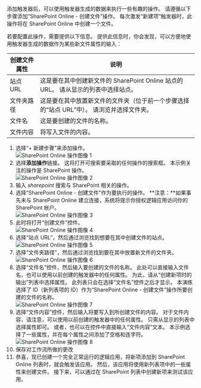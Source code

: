 添加触发器后，可以使用触发器生成的数据来执行一些有趣的操作。 请遵循以下步骤添加“SharePoint Online - 创建文件”操作。 每次激发“新建项”触发器时，此操作将在 SharePoint Online 中创建一个文件。 

若要配置此操作，需要提供以下信息。 提供此信息时，你会发现，可以方便地使用触发器生成的数据作为某些新文件属性的输入：

| 创建文件属性 | 说明 |
| --- | --- |
| 站点 URL |这是要在其中创建新文件的 SharePoint Online 站点的 URL。 请从显示的列表中选择站点。 |
| 文件夹路径 |这是要在其中放置新文件的文件夹（位于前一个步骤选择的“站点 URL”中）。 请浏览并选择文件夹。 |
| 文件名 |这是要创建的文件的名称。 |
| 文件内容 |将写入文件的内容。 |

1. 选择“+ 新建步骤”来添加操作。  
   ![SharePoint Online 操作图像 1](./media/connectors-create-api-sharepointonline/action-1.png)  
2. 选择**添加操作**链接。 这将打开可搜索要采取的任何操作的搜索框。 本示例关注的操作是 SharePoint 操作。    
   ![SharePoint Online 操作图像 2](./media/connectors-create-api-sharepointonline/action-2.png)    
3. 输入 *sharepoint* 搜索与 SharePoint 相关的操作。
4. 选择“SharePoint Online - 创建文件”作为要执行的操作。   **注意：**如果事先未与 SharePoint Online 建立连接，系统将提示你授权逻辑应用访问你的 SharePoint 帐户。    
   ![SharePoint Online 操作图像 3](./media/connectors-create-api-sharepointonline/action-3.png)    
5. 此时将打开“创建文件”控件。   
   ![SharePoint Online 操作图像 4](./media/connectors-create-api-sharepointonline/action-4.png)     
6. 选择“站点 URL”，然后通过浏览找到想要在其中创建文件的站点。     
   ![SharePoint Online 操作图像 5](./media/connectors-create-api-sharepointonline/action-5.png)  
7. 选择“文件夹路径”，然后通过浏览找到要在其中放置新文件的文件夹。  
   ![SharePoint Online 操作图像 6](./media/connectors-create-api-sharepointonline/action-6.png)  
8. 选择“文件名”控件，然后输入要创建的文件的名称。 此处可以直接输入文件名，也可以使用以前创建的触发器中的任何属性。 为此，请从“创建新项时的输出”列表中选择属性。 此列表只会在选择“文件名”控件之后才显示。 本演练选择了 ID（新列表项的 ID）作为“SharePoint Online - 创建文件”操作所要创建的文件的名称。    
   ![SharePoint Online 操作图像 7](./media/connectors-create-api-sharepointonline/action-7.png)  
9. 选择“文件内容”控件，然后输入将要写入到所创建文件的内容。 对于文件内容，请注意，可以使用以前创建的触发器中的任何属性。 只需从显示的列表中选择属性即可。 或者，也可以在控件中直接输入“文件内容”文本。 本示例选择了一些属性，并在每个属性之间添加了空格和连字符。        
   ![SharePoint Online 操作图像 8](./media/connectors-create-api-sharepointonline/action-8.png)  
10. 保存对工作流所做的更改  
11. 恭喜，现已创建一个完全正常运行的逻辑应用，将新项添加到 SharePoint Online 列表时，就会触发该应用。 然后，该应用将使用新列表项中的一些属性来创建文件。  接下来，可以通过在 SharePoint 列表中创建新项来测试该应用。 



<!--HONumber=Nov16_HO3-->


